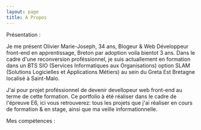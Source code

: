 ```yaml
---
layout: page
title: A Propos
---
```


Présentation :
         
Je me présent Olivier Marie-Joseph, 34 ans, Blogeur & Web Développeur front-end en apprentissage, Breton par adoption voila bientot 3 ans.  Dans le cadre d'une reconversion proféssionnel, je suis actuallement en formation dans  un BTS SIO (Services Informatiques aux Organisations) option SLAM (Solutions Logicielles et Applications Métiers) au sein du Greta Est Bretagne localisé à Saint-Malo.

J'ai pour projet proféssionnel de devenir  devellopeur web front-end au terme de cette formation. Ce portfolio à été réaliser dans le cadre de l'épreuve E6, ici vous retrouverez: tous les projets que j'ai réaliser en cours de formation & en stage, ainsi que ma veille informationnelle.            
             
         
Mes compétences :